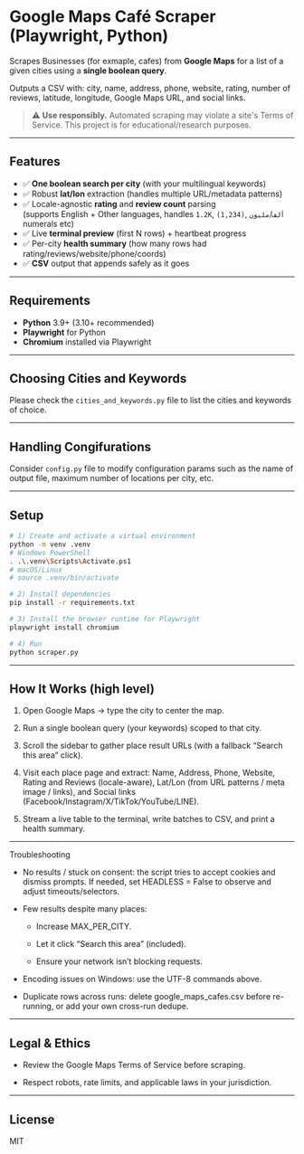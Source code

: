 # Google Maps Café Scraper (Playwright, Python)

Scrapes Businesses (for exmaple, cafes) from **Google Maps** for a list of a given cities using a **single boolean query**.  

Outputs a CSV with: city, name, address, phone, website, rating, number of reviews, latitude, longitude, Google Maps URL, and social links.

> ⚠️ **Use responsibly.** Automated scraping may violate a site's Terms of Service. This project is for educational/research purposes.

---

## Features

- ✅ **One boolean search per city** (with your multilingual keywords)
- ✅ Robust **lat/lon** extraction (handles multiple URL/metadata patterns)
- ✅ Locale-agnostic **rating** and **review count** parsing  
  (supports English + Other languages, handles `1.2K`, `(1,234)`, `ألف`/`مليون` numerals etc)
- ✅ Live **terminal preview** (first N rows) + heartbeat progress
- ✅ Per-city **health summary** (how many rows had rating/reviews/website/phone/coords)
- ✅ **CSV** output that appends safely as it goes

---

## Requirements

- **Python** 3.9+ (3.10+ recommended)
- **Playwright** for Python
- **Chromium** installed via Playwright

---

## Choosing Cities and Keywords
Please check the `cities_and_keywords.py` file to list the cities and keywords of choice.

---

## Handling Congifurations
Consider `config.py` file to modify configuration params such as the name of output file, maximum number of locations per city, etc.

---

## Setup

```bash
# 1) Create and activate a virtual environment
python -m venv .venv
# Windows PowerShell
. .\.venv\Scripts\Activate.ps1
# macOS/Linux
# source .venv/bin/activate

# 2) Install dependencies
pip install -r requirements.txt

# 3) Install the browser runtime for Playwright
playwright install chromium

# 4) Run
python scraper.py
```


---

## How It Works (high level)

1. Open Google Maps → type the city to center the map.

2. Run a single boolean query (your keywords) scoped to that city.

3. Scroll the sidebar to gather place result URLs (with a fallback “Search this area” click).

4. Visit each place page and extract: Name, Address, Phone, Website, Rating and Reviews (locale-aware), Lat/Lon (from URL patterns / meta image / links), and Social links (Facebook/Instagram/X/TikTok/YouTube/LINE).

5. Stream a live table to the terminal, write batches to CSV, and print a health summary.


---

Troubleshooting

- No results / stuck on consent: the script tries to accept cookies and dismiss prompts.
If needed, set HEADLESS = False to observe and adjust timeouts/selectors.

- Few results despite many places:

  -  Increase MAX_PER_CITY.

  -  Let it click “Search this area” (included).

  -  Ensure your network isn’t blocking requests.

- Encoding issues on Windows: use the UTF-8 commands above.

- Duplicate rows across runs: delete google_maps_cafes.csv before re-running, or add your own cross-run dedupe.

---

## Legal & Ethics

- Review the Google Maps Terms of Service before scraping.

- Respect robots, rate limits, and applicable laws in your jurisdiction.

---

## License

MIT